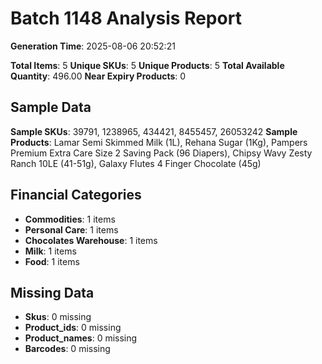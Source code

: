 # Batch 1148 Analysis Report

**Generation Time**: 2025-08-06 20:52:21

**Total Items**: 5
**Unique SKUs**: 5
**Unique Products**: 5
**Total Available Quantity**: 496.00
**Near Expiry Products**: 0

## Sample Data
**Sample SKUs**: 39791, 1238965, 434421, 8455457, 26053242
**Sample Products**: Lamar Semi Skimmed Milk (1L), Rehana Sugar (1Kg), Pampers Premium Extra Care Size 2 Saving Pack (96 Diapers), Chipsy Wavy Zesty Ranch 10LE (41-51g), Galaxy Flutes 4 Finger Chocolate (45g)

## Financial Categories
- **Commodities**: 1 items
- **Personal Care**: 1 items
- **Chocolates Warehouse**: 1 items
- **Milk**: 1 items
- **Food**: 1 items

## Missing Data
- **Skus**: 0 missing
- **Product_ids**: 0 missing
- **Product_names**: 0 missing
- **Barcodes**: 0 missing
